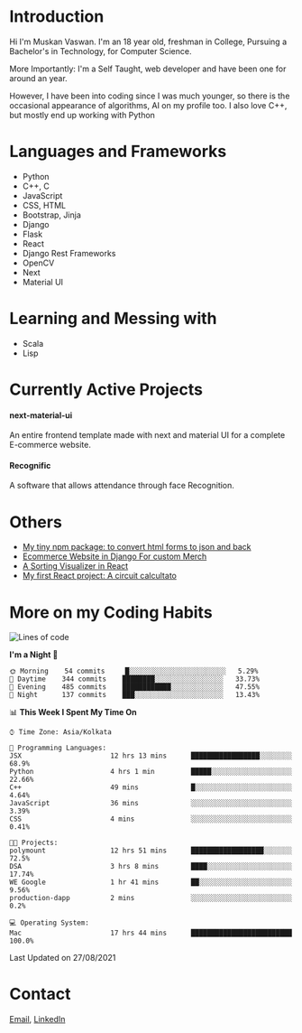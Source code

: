 <!-- - I’m currently working on:
&nbsp;&nbsp;&nbsp;&nbsp;&nbsp;&nbsp; *Circuits*[https://muskanvaswan.github.io/circuits] which, as the name suggests,  is a calculator for solving circuits with ease. This is my first React project
#### I’m currently learning : 
&nbsp;&nbsp;&nbsp;&nbsp;&nbsp;&nbsp; React.js
#### Ask me about:
&nbsp;&nbsp;&nbsp;&nbsp;&nbsp;&nbsp; Anything
#### How to reach me:
&nbsp;&nbsp;&nbsp;&nbsp;&nbsp;&nbsp; Email[mailto:muskanvaswan@gmail.com] LinkedIn[https://www.linkedin.com/in/muskan-vaswan?lipi=urn%3Ali%3Apage%3Ad_flagship3_profile_view_base_contact_details%3B%2FQpdlv5fQ12Ru4DkW2TysA%3D%3D]
#### Pronouns:
&nbsp;&nbsp;&nbsp;&nbsp;&nbsp;&nbsp; Her -->

# Introduction
Hi I'm Muskan Vaswan.
I'm an 18 year old,
freshman in College,
Pursuing a Bachelor's in Technology, for Computer Science.

More Importantly: I'm a Self Taught, web developer and have been one for around an year.

However, I have been into coding since I was much younger, so there is the occasional appearance of algorithms, AI on my profile too. I also love C++, but mostly end up working with Python


# Languages and Frameworks

- Python
- C++, C
- JavaScript
- CSS, HTML 
- Bootstrap, Jinja
- Django
- Flask
- React 
- Django Rest Frameworks
- OpenCV
- Next
- Material UI

# Learning and Messing with 

- Scala 
- Lisp

# Currently Active Projects

#### next-material-ui
An entire frontend template made with next and material UI for a complete E-commerce website.

#### Recognific
A software that allows attendance through face Recognition.

# Others
- [My tiny npm package: to convert html forms to json and back](https://www.npmjs.com/package/forms-dynamically)
- [Ecommerce Website in Django For custom Merch](https://merch-commerce.herokuapp.com/)
- [A Sorting Visualizer in React](https://muskanvaswan.github.io/SortingVisualizer/)
- [My first React project: A circuit calcultato](https://muskanvaswan.github.io/circuits)

# More on my Coding Habits

<!--START_SECTION:waka-->
![Lines of code](https://img.shields.io/badge/From%20Hello%20World%20I%27ve%20Written-400683%20lines%20of%20code-blue)

**I'm a Night 🦉** 

```text
🌞 Morning    54 commits     █░░░░░░░░░░░░░░░░░░░░░░░░   5.29% 
🌆 Daytime    344 commits    ████████░░░░░░░░░░░░░░░░░   33.73% 
🌃 Evening    485 commits    ████████████░░░░░░░░░░░░░   47.55% 
🌙 Night      137 commits    ███░░░░░░░░░░░░░░░░░░░░░░   13.43%

```


📊 **This Week I Spent My Time On** 

```text
⌚︎ Time Zone: Asia/Kolkata

💬 Programming Languages: 
JSX                      12 hrs 13 mins      █████████████████░░░░░░░░   68.9% 
Python                   4 hrs 1 min         █████░░░░░░░░░░░░░░░░░░░░   22.66% 
C++                      49 mins             █░░░░░░░░░░░░░░░░░░░░░░░░   4.64% 
JavaScript               36 mins             ░░░░░░░░░░░░░░░░░░░░░░░░░   3.39% 
CSS                      4 mins              ░░░░░░░░░░░░░░░░░░░░░░░░░   0.41%

🐱‍💻 Projects: 
polymount                12 hrs 51 mins      ██████████████████░░░░░░░   72.5% 
DSA                      3 hrs 8 mins        ████░░░░░░░░░░░░░░░░░░░░░   17.74% 
WE Google                1 hr 41 mins        ██░░░░░░░░░░░░░░░░░░░░░░░   9.56% 
production-dapp          2 mins              ░░░░░░░░░░░░░░░░░░░░░░░░░   0.2%

💻 Operating System: 
Mac                      17 hrs 44 mins      █████████████████████████   100.0%

```


 Last Updated on 27/08/2021
<!--END_SECTION:waka-->

# Contact

[Email](mailto:muskanvaswan@gmail.com), [LinkedIn](https://www.linkedin.com/in/muskan-vaswan?lipi=urn%3Ali%3Apage%3Ad_flagship3_profile_view_base_contact_details%3B%2FQpdlv5fQ12Ru4DkW2TysA%3D%3D)



